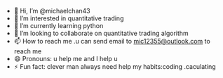 - 👋 Hi, I’m @michaelchan43
- 👀 I’m interested in quantitative trading
- 🌱 I’m currently learning python
- 💞️ I’m looking to collaborate on quantitative trading algorithm
- 📫 How to reach me .u can send email to mic12355@outlook.com to reach me
- 😄 Pronouns: u help me and I help u
- ⚡ Fun fact: clever man always need help
my habits:coding .caculating
<!---
michaelchan43/michaelchan43 is a ✨ special ✨ repository because its `README.md` (this file) appears on your GitHub profile.
You can click the Preview link to take a look at your changes.
--->
